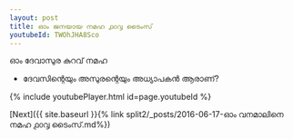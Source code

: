 ```yaml
---
layout: post
title: ഓം ജനയായ നമഹ ൧൦൮ ടൈംസ്
youtubeId: TWOhJHA8Sco
---
```

 
 
 ഓം ദേവാസുര കുറവ് നമഹ 
 
 -  ദേവസിന്റെയും അസുരന്റെയും അധ്യാപകൻ ആരാണ്? 
 
  
 
  
 
 
 
 
 
 


{% include youtubePlayer.html id=page.youtubeId %}
 
[Next]({{ site.baseurl }}{% link  split2/_posts/2016-06-17-ഓം വനമാലിനെ നമഹ ൧൦൮ ടൈംസ്.md%})
 
